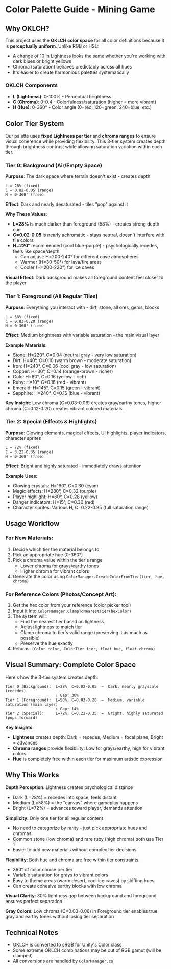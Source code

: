 # Color Palette Guide - Mining Game

## Why OKLCH?

This project uses the **OKLCH color space** for all color definitions because it is **perceptually uniform**. Unlike RGB or HSL:
- A change of 10 in Lightness looks the same whether you're working with dark blues or bright yellows
- Chroma (saturation) behaves predictably across all hues
- It's easier to create harmonious palettes systematically

### OKLCH Components
- **L (Lightness)**: 0-100% - Perceptual brightness
- **C (Chroma)**: 0-0.4 - Colorfulness/saturation (higher = more vibrant)
- **H (Hue)**: 0-360° - Color angle (0=red, 120=green, 240=blue, etc.)

## Color Tier System

Our palette uses **fixed Lightness per tier** and **chroma ranges** to ensure visual coherence while providing flexibility. This 3-tier system creates depth through brightness contrast while allowing saturation variation within each tier.

### Tier 0: Background (Air/Empty Space)
**Purpose**: The dark space where terrain doesn't exist - creates depth

```
L = 28% (fixed)
C = 0.02-0.05 (range)
H = 0-360° (free)
```

**Effect**: Dark and nearly desaturated - tiles "pop" against it

**Why These Values**:
- **L=28%** is much darker than foreground (58%) - creates strong depth cue
- **C=0.02-0.05** is nearly achromatic - stays neutral, doesn't interfere with tile colors
- **H=220°** recommended (cool blue-purple) - psychologically recedes, feels like space/depth
  - Can adjust: H=200-240° for different cave atmospheres
  - Warmer (H=30-50°) for lava/fire areas
  - Cooler (H=200-220°) for ice caves

**Visual Effect**: Dark background makes all foreground content feel closer to the player

### Tier 1: Foreground (All Regular Tiles)
**Purpose**: Everything you interact with - dirt, stone, all ores, gems, blocks

```
L = 58% (fixed)
C = 0.03-0.20 (range)
H = 0-360° (free)
```

**Effect**: Medium brightness with variable saturation - the main visual layer

**Example Materials**:
- Stone: H=220°, C=0.04 (neutral gray - very low saturation)
- Dirt: H=40°, C=0.10 (warm brown - moderate saturation)
- Iron: H=240°, C=0.06 (cool gray - low saturation)
- Copper: H=30°, C=0.14 (orange-brown - richer)
- Gold: H=60°, C=0.16 (yellow - rich)
- Ruby: H=10°, C=0.18 (red - vibrant)
- Emerald: H=145°, C=0.15 (green - vibrant)
- Sapphire: H=240°, C=0.16 (blue - vibrant)

**Key Insight**: Low chroma (C=0.03-0.06) creates gray/earthy tones, higher chroma (C=0.12-0.20) creates vibrant colored materials.

### Tier 2: Special (Effects & Highlights)
**Purpose**: Glowing elements, magical effects, UI highlights, player indicators, character sprites

```
L = 72% (fixed)
C = 0.22-0.35 (range)
H = 0-360° (free)
```

**Effect**: Bright and highly saturated - immediately draws attention

**Example Uses**:
- Glowing crystals: H=180°, C=0.30 (cyan)
- Magic effects: H=280°, C=0.32 (purple)
- Player highlight: H=60°, C=0.28 (yellow)
- Danger indicators: H=15°, C=0.30 (red)
- Character sprites: Various H, C=0.22-0.35 (full saturation range)

## Usage Workflow

### For New Materials:
1. Decide which tier the material belongs to
2. Pick an appropriate hue (0-360°)
3. Pick a chroma value within the tier's range
   - Lower chroma for grays/earthy tones
   - Higher chroma for vibrant colors
4. Generate the color using `ColorManager.CreateColorFromTier(tier, hue, chroma)`

### For Reference Colors (Photos/Concept Art):
1. Get the hex color from your reference (color picker tool)
2. Input it into `ColorManager.ClampToNearestTier(hexColor)`
3. The system will:
   - Find the nearest tier based on lightness
   - Adjust lightness to match tier
   - Clamp chroma to tier's valid range (preserving it as much as possible)
   - Preserve the hue exactly
4. Returns: `(Color color, ColorTier tier, float hue, float chroma)`

## Visual Summary: Complete Color Space

Here's how the 3-tier system creates depth:

```
Tier 0 (Background):  L=28%, C=0.02-0.05  ←  Dark, nearly grayscale (recedes)
                      ↕ Gap: 30%
Tier 1 (Foreground):  L=58%, C=0.03-0.20  ←  Medium, variable saturation (main layer)
                      ↕ Gap: 14%
Tier 2 (Special):     L=72%, C=0.22-0.35  ←  Bright, highly saturated (pops forward)
```

**Key Insights**: 
- **Lightness** creates depth: Dark = recedes, Medium = focal plane, Bright = advances
- **Chroma ranges** provide flexibility: Low for grays/earthy, high for vibrant colors
- **Hue** is completely free within each tier for maximum artistic expression

## Why This Works

**Depth Perception**: Lightness creates psychological distance
- Dark (L=28%) = recedes into space, feels distant
- Medium (L=58%) = the "canvas" where gameplay happens
- Bright (L=72%) = advances toward player, demands attention

**Simplicity**: Only one tier for all regular content
- No need to categorize by rarity - just pick appropriate hues and chromas
- Common stone (low chroma) and rare ruby (high chroma) both use Tier 1
- Easier to add new materials without complex tier decisions

**Flexibility**: Both hue and chroma are free within tier constraints
- 360° of color choice per tier
- Variable saturation for grays to vibrant colors
- Easy to theme areas (warm desert, cool ice caves) by shifting hues
- Can create cohesive earthy blocks with low chroma

**Visual Clarity**: 30% lightness gap between background and foreground ensures perfect separation

**Gray Colors**: Low chroma (C=0.03-0.06) in Foreground tier enables true gray and earthy tones without losing tier separation

## Technical Notes

- OKLCH is converted to sRGB for Unity's Color class
- Some extreme OKLCH combinations may be out of RGB gamut (will be clamped)
- All conversions are handled by `ColorManager.cs`

